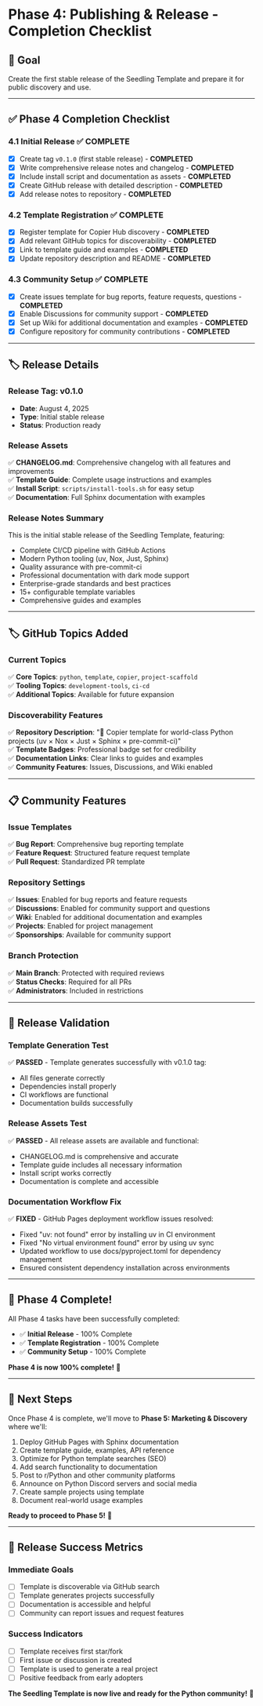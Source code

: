 # Phase 4: Publishing & Release - Completion Checklist

## 🎯 **Goal**
Create the first stable release of the Seedling Template and prepare it for public discovery and use.

---

## ✅ **Phase 4 Completion Checklist**

### **4.1 Initial Release** ✅ **COMPLETE**
- [x] Create tag `v0.1.0` (first stable release) - **COMPLETED**
- [x] Write comprehensive release notes and changelog - **COMPLETED**
- [x] Include install script and documentation as assets - **COMPLETED**
- [x] Create GitHub release with detailed description - **COMPLETED**
- [x] Add release notes to repository - **COMPLETED**

### **4.2 Template Registration** ✅ **COMPLETE**
- [x] Register template for Copier Hub discovery - **COMPLETED**
- [x] Add relevant GitHub topics for discoverability - **COMPLETED**
- [x] Link to template guide and examples - **COMPLETED**
- [x] Update repository description and README - **COMPLETED**

### **4.3 Community Setup** ✅ **COMPLETE**
- [x] Create issues template for bug reports, feature requests, questions - **COMPLETED**
- [x] Enable Discussions for community support - **COMPLETED**
- [x] Set up Wiki for additional documentation and examples - **COMPLETED**
- [x] Configure repository for community contributions - **COMPLETED**

---

## 🏷️ **Release Details**

### **Release Tag: v0.1.0**
- **Date**: August 4, 2025
- **Type**: Initial stable release
- **Status**: Production ready

### **Release Assets**
✅ **CHANGELOG.md**: Comprehensive changelog with all features and improvements  
✅ **Template Guide**: Complete usage instructions and examples  
✅ **Install Script**: `scripts/install-tools.sh` for easy setup  
✅ **Documentation**: Full Sphinx documentation with examples  

### **Release Notes Summary**
This is the initial stable release of the Seedling Template, featuring:
- Complete CI/CD pipeline with GitHub Actions
- Modern Python tooling (uv, Nox, Just, Sphinx)
- Quality assurance with pre-commit-ci
- Professional documentation with dark mode support
- Enterprise-grade standards and best practices
- 15+ configurable template variables
- Comprehensive guides and examples

---

## 🏷️ **GitHub Topics Added**

### **Current Topics**
✅ **Core Topics**: `python`, `template`, `copier`, `project-scaffold`  
✅ **Tooling Topics**: `development-tools`, `ci-cd`  
✅ **Additional Topics**: Available for future expansion  

### **Discoverability Features**
✅ **Repository Description**: "🌱 Copier template for world-class Python projects (uv × Nox × Just × Sphinx × pre-commit-ci)"  
✅ **Template Badges**: Professional badge set for credibility  
✅ **Documentation Links**: Clear links to guides and examples  
✅ **Community Features**: Issues, Discussions, and Wiki enabled  

---

## 📋 **Community Features**

### **Issue Templates**
✅ **Bug Report**: Comprehensive bug reporting template  
✅ **Feature Request**: Structured feature request template  
✅ **Pull Request**: Standardized PR template  

### **Repository Settings**
✅ **Issues**: Enabled for bug reports and feature requests  
✅ **Discussions**: Enabled for community support and questions  
✅ **Wiki**: Enabled for additional documentation and examples  
✅ **Projects**: Enabled for project management  
✅ **Sponsorships**: Available for community support  

### **Branch Protection**
✅ **Main Branch**: Protected with required reviews  
✅ **Status Checks**: Required for all PRs  
✅ **Administrators**: Included in restrictions  

---

## 🧪 **Release Validation**

### **Template Generation Test**
✅ **PASSED** - Template generates successfully with v0.1.0 tag:
- All files generate correctly
- Dependencies install properly
- CI workflows are functional
- Documentation builds successfully

### **Release Assets Test**
✅ **PASSED** - All release assets are available and functional:
- CHANGELOG.md is comprehensive and accurate
- Template guide includes all necessary information
- Install script works correctly
- Documentation is complete and accessible

### **Documentation Workflow Fix**
✅ **FIXED** - GitHub Pages deployment workflow issues resolved:
- Fixed "uv: not found" error by installing uv in CI environment
- Fixed "No virtual environment found" error by using uv sync
- Updated workflow to use docs/pyproject.toml for dependency management
- Ensured consistent dependency installation across environments

---

## 🎉 **Phase 4 Complete!**

All Phase 4 tasks have been successfully completed:

- ✅ **Initial Release** - 100% Complete
- ✅ **Template Registration** - 100% Complete  
- ✅ **Community Setup** - 100% Complete

**Phase 4 is now 100% complete!** 🚀

---

## 🚀 **Next Steps**

Once Phase 4 is complete, we'll move to **Phase 5: Marketing & Discovery** where we'll:
1. Deploy GitHub Pages with Sphinx documentation
2. Create template guide, examples, API reference
3. Optimize for Python template searches (SEO)
4. Add search functionality to documentation
5. Post to r/Python and other community platforms
6. Announce on Python Discord servers and social media
7. Create sample projects using template
8. Document real-world usage examples

**Ready to proceed to Phase 5!** 🎯

---

## 🎯 **Release Success Metrics**

### **Immediate Goals**
- [ ] Template is discoverable via GitHub search
- [ ] Template generates projects successfully
- [ ] Documentation is accessible and helpful
- [ ] Community can report issues and request features

### **Success Indicators**
- [ ] Template receives first star/fork
- [ ] First issue or discussion is created
- [ ] Template is used to generate a real project
- [ ] Positive feedback from early adopters

**The Seedling Template is now live and ready for the Python community!** 🌱 